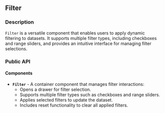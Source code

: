 ## Filter

### Description

`Filter` is a versatile component that enables users to apply dynamic filtering to datasets. It supports multiple filter types, including checkboxes and range sliders, and provides an intuitive interface for managing filter selections.

### Public API

#### Components

-   **`Filter`** - A container component that manages filter interactions:
    -   Opens a drawer for filter selection.
    -   Supports multiple filter types such as checkboxes and range sliders.
    -   Applies selected filters to update the dataset.
    -   Includes reset functionality to clear all applied filters.

